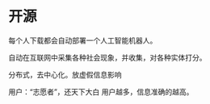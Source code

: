 # 开源

每个人下载都会自动部署一个人工智能机器人。

自动在互联网中采集各种社会现象，并收集，对各种实体打分。

分布式，去中心化。放虚假信息影响

用户：“志愿者”，还天下大白
用户越多，信息准确的越高。
